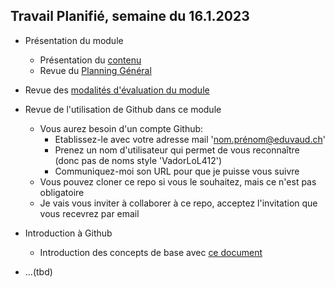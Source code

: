 ## Travail Planifié, semaine du 16.1.2023

- Présentation du module
  - Présentation du [contenu](../ICT-306-ETML.md)
  - Revue du [Planning Général](../README.md)

- Revue des [modalités d'évaluation du module](../Evaluation/DEP.md)

- Revue de l'utilisation de Github dans ce module
    - Vous aurez besoin d'un compte Github:
      - Etablissez-le avec votre adresse mail 'nom.prénom@eduvaud.ch'
      - Prenez un nom d'utilisateur qui permet de vous reconnaître (donc pas de noms style 'VadorLoL412')
      - Communiquez-moi son URL pour que je puisse vous suivre
    - Vous pouvez cloner ce repo si vous le souhaitez, mais ce n'est pas obligatoire
    - Je vais vous inviter à collaborer à ce repo, acceptez l'invitation que vous recevrez par email

- Introduction à Github
  - Introduction des concepts de base avec [ce document](../Supports/Git.pdf)

- ...(tbd)